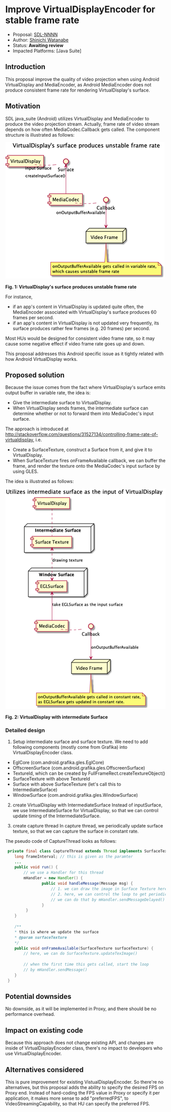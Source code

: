 # Improve VirtualDisplayEncoder for stable frame rate

* Proposal: [SDL-NNNN](NNNN-improve-VDE-for-stable-frame-rate.md)
* Author: [Shinichi Watanabe](https://github.com/shiniwat)
* Status: **Awaiting review**
* Impacted Platforms: [Java Suite]

## Introduction

This proposal improve the quality of video projection when using Android VirtualDisplay and MediaEncoder, as Android MediaEncoder does not produce consistent frame rate for rendering VirtualDisplay's surface. 

## Motivation

SDL java_suite (Android) utilizes VirtualDisplay and MediaEncoder to produce the video projection stream. 
Actually, frame rate of video stream depends on how often MediaCodec.Callback gets called.
The component structure is illustrated as follows:

![virtualdisplay_unstable_rate](../assets/proposals/NNNN-improve-VDE-for-stable-frame-rate/vd_mc_unstable.png)

**Fig. 1: VirtualDisplay's surface produces unstable frame rate**

For instance, 
- if an app's content in VirtualDisplay is updated quite often, the MediaEncoder associated with VirtualDisplay's surface produces 60 frames per second.
- if an app's content in VirtualDisplay is not updated very frequently, its surface produces rather few frames (e.g. 20 frames) per second.

Most HUs would be designed for consistent video frame rate, so it may cause some negative effect if video frame rate goes up and down.

This proposal addresses this Android specific issue as it tightly related with how Android VirtualDisplay works.  

## Proposed solution

Because the issue comes from the fact where VirtualDisplay's surface emits output buffer in variable rate, the idea is:

- Give the intermediate surface to VirtualDisplay.
- When VirtualDisplay sends frames, the intermediate surface can determine whether or not to forward them into MediaCodec's input surface.

The approach is introduced at http://stackoverflow.com/questions/31527134/controlling-frame-rate-of-virtualdisplay, i.e.

- Create a SurfaceTexture, construct a Surface from it, and give it to VirtualDisplay.
- When SurfaceTexture fires onFrameAvailable callback, we can buffer the frame, and render the texture onto the MediaCodec's input surface by using GLES.

The idea is illustrated as follows:
  
![virtualdisplay_w_intermediate_surface](../assets/proposals/NNNN-improve-VDE-for-stable-frame-rate/vd_w_intermediate_surface.png)

**Fig. 2: VirtualDisplay with intermediate Surface**

### Detailed design

1. Setup intermediate surface and surface texture.
We need to add following components (mostly come from Grafika) into VirtualDisplayEncoder class.

- EglCore (com.android.grafika.gles.EglCore)
- OffscreenSurface (com.android.grafika.gles.OffscreenSurface)
- TextureId, which can be created by FullFrameRect.createTextureObject()
- SurfaceTexture with above TextureId
- Surface with above SurfaceTexture (let's call this to IntermediateSurface)
- WindowSurface (com.android.grafika.gles.WindowSurface)

2. create VirtualDisplay with IntermediateSurface
Instead of inputSurface, we use IntermediateSurface for VirtualDisplay, so that we can control update timing of the IntermediateSurface.

3. create capture thread
In capture thread, we periodically update surface texture, so that we can capture the surface in constant rate.

The pseudo code of CaptureThread looks as follows:

```java
 private final class CaptureThread extends Thread implements SurfaceTexture.OnFrameAvailableListener {
    long frameInterval; // this is given as the paramter
    ...
    public void run() {
        // we use a Handler for this thread
        mHandler = new Handler() {
                public void handleMessage(Message msg) {
                    // 1. we can draw the image in Surface Texture here.
                    // 2. here, we can control the loop to get periodically
                    // we can do that by mHandler.sendMessageDelayed() with respect for the given frameInterval.
                }
         }
    }

    /**
    * this is where we update the surface
    * @param surfaceTexture
    */
    public void onFrameAvailable(SurfaceTexture surfaceTexture) {
        // here, we can do SurfaceTexture.updateTexImage()

        // when the first time this gets called, start the loop
        // by mHandler.sendMessage()
    }
 }
```

## Potential downsides

No downside, as it will be implemented in Proxy, and there should be no performance overhead.

## Impact on existing code

Because this approach does not change existing API, and changes are inside of VirtualDisplayEncoder class, there's no impact to developers who use VirtualDisplayEncoder.

## Alternatives considered

This is pure improvement for existing VistualDisplayEncoder. So there're no alternatives, but this proposal adds the ability to specify the desired FPS on Proxy end.
Instead of hard-coding the FPS value in Proxy or specify it per application, it makes more sense to add "preferredFPS", to VideoStreamingCapability, so that HU can specify the preferred FPS.
